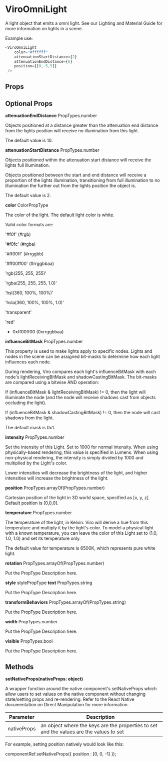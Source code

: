 # ViroOmniLight

A light object that emits a omni light. See our Lighting and Material Guide for more information on lights in a scene.

Example use:

```JavaScript
<ViroOmniLight
    color="#ffffff"
    attenuationStartDistance={2}
    attenuationEndDistance={6}
    position={[0,-5,5]}
 />
```

## Props

## Optional Props

**attenuationEndDistance**	PropTypes.number

Objects positioned at a distance greater than the attenuation end distance from the lights position will receive no illumination from this light.

The default value is 10.

**attenuationStartDistance**	PropTypes.number

Objects positioned within the attenuation start distance will receive the lights full illumination.

Objects positioned between the start and end distance will receive a proportion of the lights illumination, transitioning from full illumination to no illumination the further out from the lights position the object is.

The default value is 2.

**color**	ColorPropType

The color of the light. The default light color is white.

Valid color formats are:

'#f0f' (#rgb)

'#f0fc' (#rgba)

'#ff00ff' (#rrggbb)

'#ff00ff00' (#rrggbbaa)

'rgb(255, 255, 255)'

'rgba(255, 255, 255, 1.0)'

'hsl(360, 100%, 100%)'

'hsla(360, 100%, 100%, 1.0)'

'transparent'

'red'

* 0xff00ff00 (0xrrggbbaa)

**influenceBitMask**	PropTypes.number

This property is used to make lights apply to specific nodes. Lights and nodes in the scene can be assigned bit-masks to determine how each light influences each node.

During rendering, Viro compares each light's influenceBitMask with each node's lightReceivingBitMask and shadowCastingBitMask. The bit-masks are compared using a bitwise AND operation:

If (influenceBitMask & lightReceivingBitMask) != 0, then the light will illuminate the node (and the node will receive shadows cast from objects occluding the light).

If (influenceBitMask & shadowCastingBitMask) != 0, then the node will cast shadows from the light.

The default mask is 0x1.

**intensity**	PropTypes.number

Set the intensity of this Light. Set to 1000 for normal intensity. When using physically-based rendering, this value is specified in Lumens. When using non-physical rendering, the intensity is simply divided by 1000 and multiplied by the Light's color.

Lower intensities will decrease the brightness of the light, and higher intensities will increase the brightness of the light.

**position**	PropTypes.arrayOf(PropTypes.number)

Cartesian position of the light in 3D world space, specified as [x, y, z]. Default position is [0,0,0].

**temperature**	PropTypes.number

The temperature of the light, in Kelvin. Viro will derive a hue from this temperature and multiply it by the light's color. To model a physical light with a known temperature, you can leave the color of this Light set to (1.0, 1.0, 1.0) and set its temperature only.

The default value for temperature is 6500K, which represents pure white light.

**rotation**	PropTypes.arrayOf(PropTypes.number)

Put the PropType Description here.

**style**	stylePropType
**text**	PropTypes.string

Put the PropType Description here.

**transformBehaviors**	PropTypes.arrayOf(PropTypes.string)

Put the PropType Description here.

**width**	PropTypes.number

Put the PropType Description here.

**visible**	PropTypes.bool

Put the PropType Description here.

## Methods

**setNativeProps(nativeProps: object)**

A wrapper function around the native component's setNativeProps which allow users to set values on the native component without changing state/setting props and re-rendering. Refer to the React Native documentation on Direct Manipulation for more information.

|Parameter|Description|
|---|---|
|nativeProps | an object where the keys are the properties to set and the values are the values to set |

For example, setting position natively would look like this:

componentRef.setNativeProps({ position : [0, 0, -1] });
